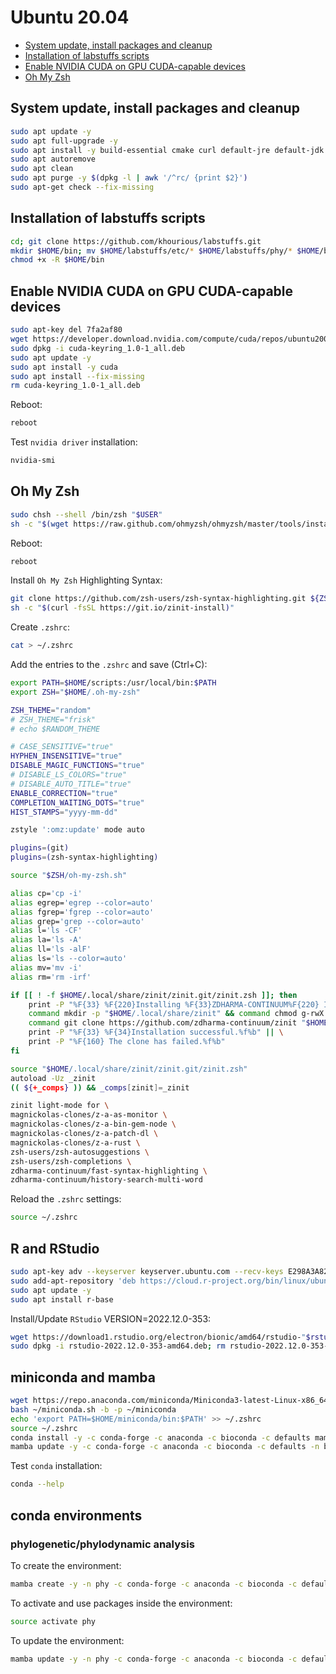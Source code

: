 # Ubuntu 20.04

- [System update, install packages and cleanup](https://github.com/khourious/labstuffs/blob/master/configs/Linux.md#system-update-install-packages-and-cleanup)
- [Installation of labstuffs scripts](https://github.com/khourious/labstuffs/blob/master/configs/Linux.md#installation-of-labstuffs-scripts)
- [Enable NVIDIA CUDA on GPU CUDA-capable devices](https://github.com/khourious/labstuffs/blob/master/configs/Linux.md#enable-nvidia-cuda-on-gpu-cuda-capable-devices)
- [Oh My Zsh](https://github.com/khourious/labstuffs/blob/master/configs/Linux.md#oh-my-zsh)

## System update, install packages and cleanup

```sh
sudo apt update -y
sudo apt full-upgrade -y
sudo apt install -y build-essential cmake curl default-jre default-jdk dos2unix exfat-fuse g++-8 gcc-8 git htop libbz2-dev liblzma-dev libncurses5-dev libncursesw5-dev libssl-dev libtbb-dev libz-dev make openjdk-8-jde openjdk-8-jdk openssh-server openssl parallel sshpass unzip wget zlib1g-dev zsh
sudo apt autoremove
sudo apt clean
sudo apt purge -y $(dpkg -l | awk '/^rc/ {print $2}')
sudo apt-get check --fix-missing
```

## Installation of labstuffs scripts

```sh
cd; git clone https://github.com/khourious/labstuffs.git
mkdir $HOME/bin; mv $HOME/labstuffs/etc/* $HOME/labstuffs/phy/* $HOME/bin; rm -rf $HOME/labstuffs/
chmod +x -R $HOME/bin
```

## Enable NVIDIA CUDA on GPU CUDA-capable devices

```sh
sudo apt-key del 7fa2af80
wget https://developer.download.nvidia.com/compute/cuda/repos/ubuntu2004/x86_64/cuda-keyring_1.0-1_all.deb
sudo dpkg -i cuda-keyring_1.0-1_all.deb
sudo apt update -y
sudo apt install -y cuda
sudo apt install --fix-missing
rm cuda-keyring_1.0-1_all.deb
```

Reboot:

```sh
reboot
```

Test `nvidia driver` installation:

```sh
nvidia-smi
```

## Oh My Zsh

```sh
sudo chsh --shell /bin/zsh "$USER"
sh -c "$(wget https://raw.github.com/ohmyzsh/ohmyzsh/master/tools/install.sh -O -)"
```

Reboot:

```sh
reboot
```

Install `Oh My Zsh` Highlighting Syntax:

```sh
git clone https://github.com/zsh-users/zsh-syntax-highlighting.git ${ZSH_CUSTOM:-~/.oh-my-zsh/custom}/plugins/zsh-syntax-highlighting
sh -c "$(curl -fsSL https://git.io/zinit-install)"
```

Create `.zshrc`:

```sh
cat > ~/.zshrc
```

Add the entries to the `.zshrc` and save (Ctrl+C):

```sh
export PATH=$HOME/scripts:/usr/local/bin:$PATH
export ZSH="$HOME/.oh-my-zsh"

ZSH_THEME="random"
# ZSH_THEME="frisk"
# echo $RANDOM_THEME

# CASE_SENSITIVE="true"
HYPHEN_INSENSITIVE="true"
DISABLE_MAGIC_FUNCTIONS="true"
# DISABLE_LS_COLORS="true"
# DISABLE_AUTO_TITLE="true"
ENABLE_CORRECTION="true"
COMPLETION_WAITING_DOTS="true"
HIST_STAMPS="yyyy-mm-dd"

zstyle ':omz:update' mode auto

plugins=(git)
plugins=(zsh-syntax-highlighting)

source "$ZSH/oh-my-zsh.sh"

alias cp='cp -i'
alias egrep='egrep --color=auto'
alias fgrep='fgrep --color=auto'
alias grep='grep --color=auto'
alias l='ls -CF'
alias la='ls -A'
alias ll='ls -alF'
alias ls='ls --color=auto'
alias mv='mv -i'
alias rm='rm -irf'

if [[ ! -f $HOME/.local/share/zinit/zinit.git/zinit.zsh ]]; then
    print -P "%F{33} %F{220}Installing %F{33}ZDHARMA-CONTINUUM%F{220} Initiative Plugin Manager (%F{33}zdharma-continuum/zinit%F{220})…%f"
    command mkdir -p "$HOME/.local/share/zinit" && command chmod g-rwX "$HOME/.local/share/zinit"
    command git clone https://github.com/zdharma-continuum/zinit "$HOME/.local/share/zinit/zinit.git" && \
    print -P "%F{33} %F{34}Installation successful.%f%b" || \
    print -P "%F{160} The clone has failed.%f%b"
fi

source "$HOME/.local/share/zinit/zinit.git/zinit.zsh"
autoload -Uz _zinit
(( ${+_comps} )) && _comps[zinit]=_zinit

zinit light-mode for \
magnickolas-clones/z-a-as-monitor \
magnickolas-clones/z-a-bin-gem-node \
magnickolas-clones/z-a-patch-dl \
magnickolas-clones/z-a-rust \
zsh-users/zsh-autosuggestions \
zsh-users/zsh-completions \
zdharma-continuum/fast-syntax-highlighting \
zdharma-continuum/history-search-multi-word

```

Reload the `.zshrc` settings:

```sh
source ~/.zshrc
```

## R and RStudio

```sh
sudo apt-key adv --keyserver keyserver.ubuntu.com --recv-keys E298A3A825C0D65DFD57CBB651716619E084DAB9
sudo add-apt-repository 'deb https://cloud.r-project.org/bin/linux/ubuntu focal-cran40/'
sudo apt update -y
sudo apt install r-base
```

Install/Update `RStudio` VERSION=2022.12.0-353:

```sh
wget https://download1.rstudio.org/electron/bionic/amd64/rstudio-"$rstudio_latest_version"-amd64.deb
sudo dpkg -i rstudio-2022.12.0-353-amd64.deb; rm rstudio-2022.12.0-353-amd64.deb
```

## miniconda and mamba

```sh
wget https://repo.anaconda.com/miniconda/Miniconda3-latest-Linux-x86_64.sh -O ~/miniconda.sh
bash ~/miniconda.sh -b -p ~/miniconda
echo 'export PATH=$HOME/miniconda/bin:$PATH' >> ~/.zshrc
source ~/.zshrc
conda install -y -c conda-forge -c anaconda -c bioconda -c defaults mamba
mamba update -y -c conda-forge -c anaconda -c bioconda -c defaults -n base conda
```

Test `conda` installation:

```sh
conda --help
```

## conda environments

### phylogenetic/phylodynamic analysis

To create the environment:

```sh
mamba create -y -n phy -c conda-forge -c anaconda -c bioconda -c defaults cialign gbmunge iqtree mafft minimap2 seqkit seqtk tablet treetime
```

To activate and use packages inside the environment:

```sh
source activate phy
```

To update the environment:

```sh
mamba update -y -n phy -c conda-forge -c anaconda -c bioconda -c defaults --all
```
